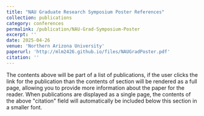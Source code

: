 ```yaml
---
title: "NAU Graduate Research Symposium Poster References"
collection: publications
category: conferences
permalink: /publication/NAU-Grad-Symposium-Poster
excerpt: ''
date: 2025-04-26
venue: 'Northern Arizona University'
paperurl: 'http://mlm2426.github.io/files/NAUGradPoster.pdf'
citation: ''
---
```


The contents above will be part of a list of publications, if the user clicks the link for the publication than the contents of section will be rendered as a full page, allowing you to provide more information about the paper for the reader. When publications are displayed as a single page, the contents of the above "citation" field will automatically be included below this section in a smaller font.
